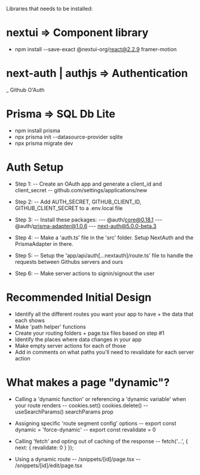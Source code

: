 Libraries that needs to be installed:

# nextui => Component library

- npm install --save-exact @nextui-org/react@2.2.9 framer-motion

# next-auth | authjs => Authentication

\_ Github O'Auth

# Prisma => SQL Db Lite

- npm install prisma
- npx prisma init --datasource-provider sqlite
- npx prisma migrate dev

# Auth Setup

- Step 1:
  -- Create an OAuth app and generate a client_id and client_secret
  -- github.com/settings/applications/new

- Step 2:
  -- Add AUTH_SECRET, GITHUB_CLIENT_ID, GITHUB_CLIENT_SECRET to a .env.local file

- Step 3:
  -- Install these packages:
  --- @auth/core@0.18.1
  --- @auth/prisma-adapter@1.0.6
  --- next-auth@5.0.0-beta.3

- Step 4:
  -- Make a 'auth.ts' file in the 'src' folder. Setup NextAuth and the PrismaAdapter in there.

- Step 5:
  -- Setup the 'app/api/auth[...nextauth]/route.ts' file to handle the requests between Githubs servers and ours

- Step 6:
  -- Make server actions to signin/signout the user

# Recommended Initial Design

- Identify all the different routes you want your app to have + the data that each shows
- Make 'path helper' functions
- Create your routing folders + page.tsx files based on step #1
- Identify the places where data changes in your app
- Make empty server actions for each of those
- Add in comments on what paths you'll need to revalidate for each server action

# What makes a page "dynamic"?

- Calling a 'dynamic function' or referencing a 'dynamic variable' when your route renders
  -- cookies.set() cookies.delete()
  -- useSearchParams() searchParams prop

- Assigning specific 'route segment config' options
  -- export const dynamic = 'force-dynamic'
  -- export const revalidate = 0

- Calling 'fetch' and opting out of caching of the response
  -- fetch('...', { next: { revalidate: 0 } });

- Using a dynamic route
  -- /snippets/[id]/page.tsx
  -- /snippets/[id]/edit/page.tsx

